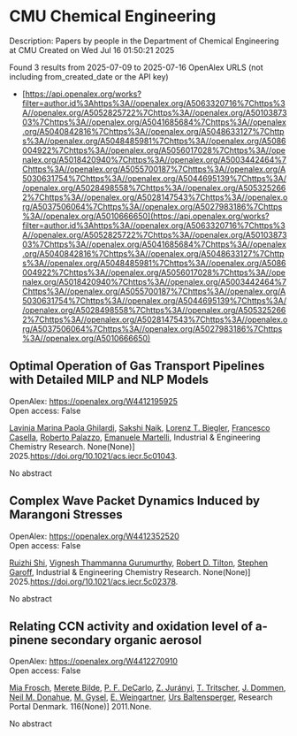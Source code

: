 # CMU Chemical Engineering
Description: Papers by people in the Department of Chemical Engineering at CMU
Created on Wed Jul 16 01:50:21 2025

Found 3 results from 2025-07-09 to 2025-07-16
OpenAlex URLS (not including from_created_date or the API key)
- [https://api.openalex.org/works?filter=author.id%3Ahttps%3A//openalex.org/A5063320716%7Chttps%3A//openalex.org/A5052825722%7Chttps%3A//openalex.org/A5010387303%7Chttps%3A//openalex.org/A5041685684%7Chttps%3A//openalex.org/A5040842816%7Chttps%3A//openalex.org/A5048633127%7Chttps%3A//openalex.org/A5048485981%7Chttps%3A//openalex.org/A5086004922%7Chttps%3A//openalex.org/A5056017028%7Chttps%3A//openalex.org/A5018420940%7Chttps%3A//openalex.org/A5003442464%7Chttps%3A//openalex.org/A5055700187%7Chttps%3A//openalex.org/A5030631754%7Chttps%3A//openalex.org/A5044695139%7Chttps%3A//openalex.org/A5028498558%7Chttps%3A//openalex.org/A5053252662%7Chttps%3A//openalex.org/A5028147543%7Chttps%3A//openalex.org/A5037506064%7Chttps%3A//openalex.org/A5027983186%7Chttps%3A//openalex.org/A5010666650](https://api.openalex.org/works?filter=author.id%3Ahttps%3A//openalex.org/A5063320716%7Chttps%3A//openalex.org/A5052825722%7Chttps%3A//openalex.org/A5010387303%7Chttps%3A//openalex.org/A5041685684%7Chttps%3A//openalex.org/A5040842816%7Chttps%3A//openalex.org/A5048633127%7Chttps%3A//openalex.org/A5048485981%7Chttps%3A//openalex.org/A5086004922%7Chttps%3A//openalex.org/A5056017028%7Chttps%3A//openalex.org/A5018420940%7Chttps%3A//openalex.org/A5003442464%7Chttps%3A//openalex.org/A5055700187%7Chttps%3A//openalex.org/A5030631754%7Chttps%3A//openalex.org/A5044695139%7Chttps%3A//openalex.org/A5028498558%7Chttps%3A//openalex.org/A5053252662%7Chttps%3A//openalex.org/A5028147543%7Chttps%3A//openalex.org/A5037506064%7Chttps%3A//openalex.org/A5027983186%7Chttps%3A//openalex.org/A5010666650)

## Optimal Operation of Gas Transport Pipelines with Detailed MILP and NLP Models   

OpenAlex: https://openalex.org/W4412195925    
Open access: False
    
[Lavinia Marina Paola Ghilardi](https://openalex.org/A5022525870), [Sakshi Naik](https://openalex.org/A5054628015), [Lorenz T. Biegler](https://openalex.org/A5052825722), [Francesco Casella](https://openalex.org/A5034550586), [Roberto Palazzo](https://openalex.org/A5018289442), [Emanuele Martelli](https://openalex.org/A5020653800), Industrial & Engineering Chemistry Research. None(None)] 2025.https://doi.org/10.1021/acs.iecr.5c01043.
    
No abstract    

    

## Complex Wave Packet Dynamics Induced by Marangoni Stresses   

OpenAlex: https://openalex.org/W4412352520    
Open access: False
    
[Ruizhi Shi](https://openalex.org/A5044360639), [Vignesh Thammanna Gurumurthy](https://openalex.org/A5059447966), [Robert D. Tilton](https://openalex.org/A5037506064), [Stephen Garoff](https://openalex.org/A5063229014), Industrial & Engineering Chemistry Research. None(None)] 2025.https://doi.org/10.1021/acs.iecr.5c02378.
    
No abstract    

    

## Relating CCN activity and oxidation level of a-pinene secondary organic aerosol   

OpenAlex: https://openalex.org/W4412270910    
Open access: False
    
[Mia Frosch](https://openalex.org/A5109058477), [Merete Bilde](https://openalex.org/A5065763571), [P. F. DeCarlo](https://openalex.org/A5052255905), [Z. Jurányi](https://openalex.org/A5045749697), [T. Tritscher](https://openalex.org/A5003507529), [J. Dommen](https://openalex.org/A5079839366), [Neil M. Donahue](https://openalex.org/A5041685684), [M. Gysel](https://openalex.org/A5056362513), [E. Weingartner](https://openalex.org/A5009306384), [Urs Baltensperger](https://openalex.org/A5044025292), Research Portal Denmark. 116(None)] 2011.None.
    
No abstract    

    
